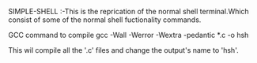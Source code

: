 SIMPLE-SHELL :-This is the reprication of the normal shell terminal.Which consist of some of the normal shell fuctionality commands.

GCC command to compile
gcc -Wall -Werror -Wextra -pedantic *.c -o hsh

This wil compile all the '.c' files and change the output's name to 'hsh'.
